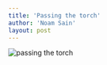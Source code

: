 ```yaml
---
title: 'Passing the torch'
author: 'Noam Sain'
layout: post
---
```


![passing the torch](/_assets/img/2017/01/passing-the-torch.jpg)
